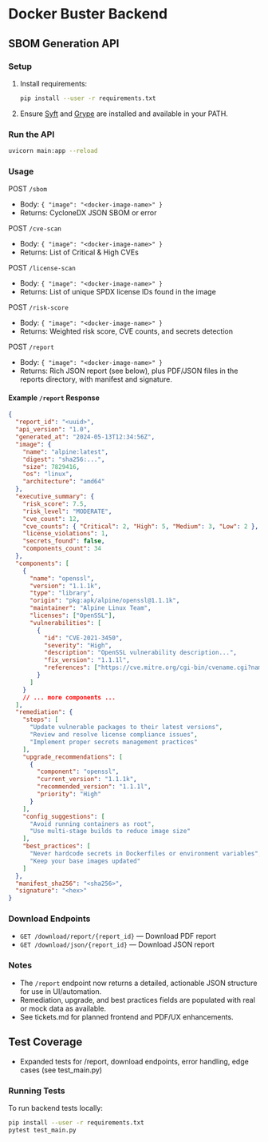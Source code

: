 # Docker Buster Backend

## SBOM Generation API

### Setup

1. Install requirements:
   ```sh
   pip install --user -r requirements.txt
   ```
2. Ensure [Syft](https://github.com/anchore/syft) and [Grype](https://github.com/anchore/grype) are installed and available in your PATH.

### Run the API

```sh
uvicorn main:app --reload
```

### Usage

POST `/sbom`
- Body: `{ "image": "<docker-image-name>" }`
- Returns: CycloneDX JSON SBOM or error

POST `/cve-scan`
- Body: `{ "image": "<docker-image-name>" }`
- Returns: List of Critical & High CVEs

POST `/license-scan`
- Body: `{ "image": "<docker-image-name>" }`
- Returns: List of unique SPDX license IDs found in the image

POST `/risk-score`
- Body: `{ "image": "<docker-image-name>" }`
- Returns: Weighted risk score, CVE counts, and secrets detection

POST `/report`
- Body: `{ "image": "<docker-image-name>" }`
- Returns: Rich JSON report (see below), plus PDF/JSON files in the reports directory, with manifest and signature.

#### Example `/report` Response
```json
{
  "report_id": "<uuid>",
  "api_version": "1.0",
  "generated_at": "2024-05-13T12:34:56Z",
  "image": {
    "name": "alpine:latest",
    "digest": "sha256:...",
    "size": 7829416,
    "os": "linux",
    "architecture": "amd64"
  },
  "executive_summary": {
    "risk_score": 7.5,
    "risk_level": "MODERATE",
    "cve_count": 12,
    "cve_counts": { "Critical": 2, "High": 5, "Medium": 3, "Low": 2 },
    "license_violations": 1,
    "secrets_found": false,
    "components_count": 34
  },
  "components": [
    {
      "name": "openssl",
      "version": "1.1.1k",
      "type": "library",
      "origin": "pkg:apk/alpine/openssl@1.1.1k",
      "maintainer": "Alpine Linux Team",
      "licenses": ["OpenSSL"],
      "vulnerabilities": [
        {
          "id": "CVE-2021-3450",
          "severity": "High",
          "description": "OpenSSL vulnerability description...",
          "fix_version": "1.1.1l",
          "references": ["https://cve.mitre.org/cgi-bin/cvename.cgi?name=CVE-2021-3450"]
        }
      ]
    }
    // ... more components ...
  ],
  "remediation": {
    "steps": [
      "Update vulnerable packages to their latest versions",
      "Review and resolve license compliance issues",
      "Implement proper secrets management practices"
    ],
    "upgrade_recommendations": [
      {
        "component": "openssl",
        "current_version": "1.1.1k",
        "recommended_version": "1.1.1l",
        "priority": "High"
      }
    ],
    "config_suggestions": [
      "Avoid running containers as root",
      "Use multi-stage builds to reduce image size"
    ],
    "best_practices": [
      "Never hardcode secrets in Dockerfiles or environment variables",
      "Keep your base images updated"
    ]
  },
  "manifest_sha256": "<sha256>",
  "signature": "<hex>"
}
```

### Download Endpoints
- `GET /download/report/{report_id}` — Download PDF report
- `GET /download/json/{report_id}` — Download JSON report

### Notes
- The `/report` endpoint now returns a detailed, actionable JSON structure for use in UI/automation.
- Remediation, upgrade, and best practices fields are populated with real or mock data as available.
- See tickets.md for planned frontend and PDF/UX enhancements.

## Test Coverage
- Expanded tests for /report, download endpoints, error handling, edge cases (see test_main.py)

### Running Tests

To run backend tests locally:

```sh
pip install --user -r requirements.txt
pytest test_main.py
```
